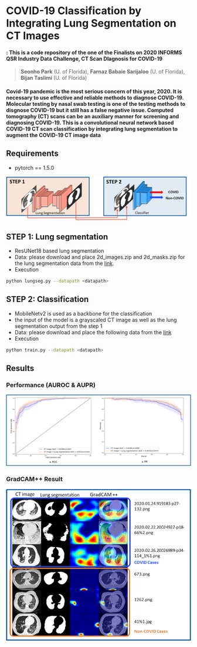 # COVID-19 Classification by Integrating Lung Segmentation on CT Images
#### : This is a code repository of the one of the **Finalists** on 2020 INFORMS QSR Industry Data Challenge, CT Scan DIagnosis for COVID-19

> **Seonho Park** (U. of Florida), **Farnaz Babaie Sarijaloo** (U. of Florida), **Bijan Taslimi** (U. of Florida)
#### Covid-19 pandemic is the most serious concern of this year, 2020. It is necessary to use effective and reliable methods to diagnose COVID-19. Molecular testing by nasal swab testing is one of the testing methods to disgnose COVID-19 but it still has a false negative issue. Computed tomography (CT) scans can be an auxiliary manner for screening and diagnosing COVID-19. This is a convolutional neural network based COVID-19 CT scan classification by integrating lung segmentation to augment the COVID-19 CT image data


## Requirements
* pytorch == 1.5.0

<div align="center">
  <img src="./figs/steps.png" width = '750px'>
</div>

## STEP 1: Lung segmentation
- ResUNet18 based lung segmentation
- Data: please download and place 2d_images.zip and 2d_masks.zip for the lung segmentation data from the [link](https://www.kaggle.com/kmader/finding-lungs-in-ct-data).
- Execution
```bash
python lungseg.py --datapath <datapath>
```

## STEP 2: Classification
- MobileNetv2 is used as a backbone for the classification
- the input of the model is a grayscaled CT image as well as the lung segmentation output from the step 1
- Data: please download and place the following data from the [link](https://github.com/UCSD-AI4H/COVID-CT)
- Execution
```bash
python train.py --datapath <datapath>
```

## Results
### Performance (AUROC & AUPR)

<div align="center">
  <img src="./figs/performance.png" width = '710px'>
</div>

### GradCAM++ Result

<div align="center">
  <img src="./figs/gradcam.png" width = '710px'>
</div>